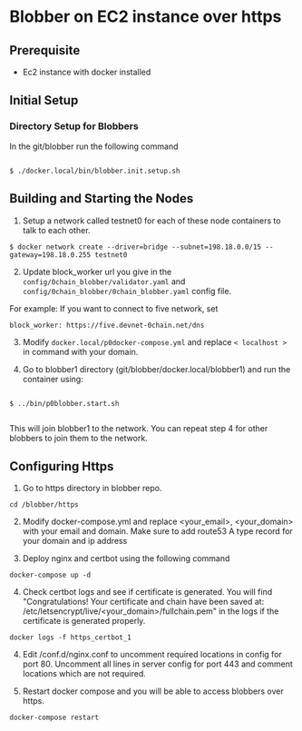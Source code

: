 # Blobber on EC2 instance over https


## Prerequisite

- Ec2 instance with docker installed

## Initial Setup

  

### Directory Setup for Blobbers

  

In the git/blobber run the following command

  

```

$ ./docker.local/bin/blobber.init.setup.sh

```

  

## Building and Starting the Nodes

  
1. Setup a network called testnet0 for each of these node containers to talk to each other.
 
 ```
$ docker network create --driver=bridge --subnet=198.18.0.0/15 --gateway=198.18.0.255 testnet0
```
2. Update block_worker url you give in the `config/0chain_blobber/validator.yaml` and `config/0chain_blobber/0chain_blobber.yaml` config file.

For example: If you want to connect to five network, set


```
block_worker: https://five.devnet-0chain.net/dns
```

3. Modify `docker.local/p0docker-compose.yml` and replace `< localhost >` in command with your domain. 
  

4. Go to blobber1 directory (git/blobber/docker.local/blobber1) and run the container using:

  

```

$ ../bin/p0blobber.start.sh


```

This will join blobber1 to the network. You can repeat step 4 for other blobbers to join them to the network.

## Configuring Https

1. Go to https directory in blobber repo.
```
cd /blobber/https
```

2. Modify docker-compose.yml and replace <your_email>, <your_domain> with your email and domain. Make sure to add route53 A type record for your domain and ip address


3. Deploy nginx and certbot using the following command
```
docker-compose up -d
```

4. Check certbot logs and see if certificate is generated. You will find "Congratulations! Your certificate and chain have been saved at: /etc/letsencrypt/live/<your_domain>/fullchain.pem" in the logs if the certificate is generated properly.

```
docker logs -f https_certbot_1 
```

4. Edit /conf.d/nginx.conf to uncomment required locations in config for port 80. Uncomment all lines in server config for port 443 and comment locations which are not required.

5. Restart docker compose and you will be able to access blobbers over https.

```
docker-compose restart
```